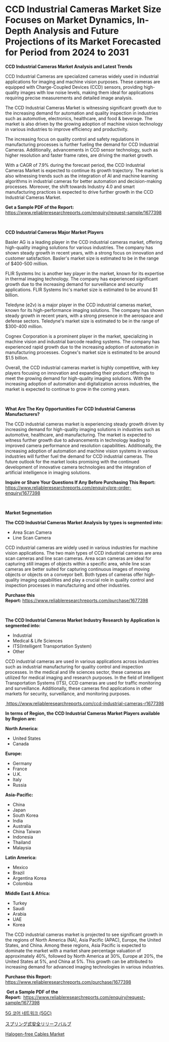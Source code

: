 <p><h1>CCD Industrial Cameras Market Size Focuses on Market Dynamics, In-Depth Analysis and Future Projections of its Market Forecasted for Period from 2024 to 2031</h1></p><p><strong>CCD Industrial Cameras Market Analysis and Latest Trends</strong></p>
<p><p>CCD Industrial Cameras are specialized cameras widely used in industrial applications for imaging and machine vision purposes. These cameras are equipped with Charge-Coupled Devices (CCD) sensors, providing high-quality images with low noise levels, making them ideal for applications requiring precise measurements and detailed image analysis.</p><p>The CCD Industrial Cameras Market is witnessing significant growth due to the increasing demand for automation and quality inspection in industries such as automotive, electronics, healthcare, and food & beverage. The market is also driven by the growing adoption of machine vision technology in various industries to improve efficiency and productivity.</p><p>The increasing focus on quality control and safety regulations in manufacturing processes is further fueling the demand for CCD Industrial Cameras. Additionally, advancements in CCD sensor technology, such as higher resolution and faster frame rates, are driving the market growth.</p><p>With a CAGR of 7.9% during the forecast period, the CCD Industrial Cameras Market is expected to continue its growth trajectory. The market is also witnessing trends such as the integration of AI and machine learning algorithms in industrial cameras for better automation and decision-making processes. Moreover, the shift towards Industry 4.0 and smart manufacturing practices is expected to drive further growth in the CCD Industrial Cameras Market.</p></p>
<p><strong>Get a Sample PDF of the Report:&nbsp;</strong> <a href="https://www.reliableresearchreports.com/enquiry/request-sample/1677398">https://www.reliableresearchreports.com/enquiry/request-sample/1677398</a></p>
<p>&nbsp;</p>
<p><strong>CCD Industrial Cameras Major Market Players</strong></p>
<p><p>Basler AG is a leading player in the CCD industrial cameras market, offering high-quality imaging solutions for various industries. The company has shown steady growth in recent years, with a strong focus on innovation and customer satisfaction. Basler's market size is estimated to be in the range of $400-500 million.</p><p>FLIR Systems Inc is another key player in the market, known for its expertise in thermal imaging technology. The company has experienced significant growth due to the increasing demand for surveillance and security applications. FLIR Systems Inc's market size is estimated to be around $1 billion.</p><p>Teledyne (e2v) is a major player in the CCD industrial cameras market, known for its high-performance imaging solutions. The company has shown steady growth in recent years, with a strong presence in the aerospace and defense sectors. Teledyne's market size is estimated to be in the range of $300-400 million.</p><p>Cognex Corporation is a prominent player in the market, specializing in machine vision and industrial barcode reading systems. The company has experienced rapid growth due to the increasing adoption of automation in manufacturing processes. Cognex's market size is estimated to be around $1.5 billion.</p><p>Overall, the CCD industrial cameras market is highly competitive, with key players focusing on innovation and expanding their product offerings to meet the growing demand for high-quality imaging solutions. With the increasing adoption of automation and digitalization across industries, the market is expected to continue to grow in the coming years.</p></p>
<p>&nbsp;</p>
<p><strong>What Are The Key Opportunities For CCD Industrial Cameras Manufacturers?</strong></p>
<p><p>The CCD industrial cameras market is experiencing steady growth driven by increasing demand for high-quality imaging solutions in industries such as automotive, healthcare, and manufacturing. The market is expected to witness further growth due to advancements in technology leading to improved camera performance and resolution capabilities. Additionally, the increasing adoption of automation and machine vision systems in various industries will further fuel the demand for CCD industrial cameras. The future outlook for the market looks promising with the continued development of innovative camera technologies and the integration of artificial intelligence in imaging solutions.</p></p>
<p><strong>Inquire or Share Your Questions If Any Before Purchasing This Report:</strong> <a href="https://www.reliableresearchreports.com/enquiry/pre-order-enquiry/1677398">https://www.reliableresearchreports.com/enquiry/pre-order-enquiry/1677398</a></p>
<p>&nbsp;</p>
<p><strong>Market Segmentation</strong></p>
<p><strong>The CCD Industrial Cameras Market Analysis by types is segmented into:</strong></p>
<p><ul><li>Area Scan Camera</li><li>Line Scan Camera</li></ul></p>
<p><p>CCD industrial cameras are widely used in various industries for machine vision applications. The two main types of CCD industrial cameras are area scan cameras and line scan cameras. Area scan cameras are ideal for capturing still images of objects within a specific area, while line scan cameras are better suited for capturing continuous images of moving objects or objects on a conveyor belt. Both types of cameras offer high-quality imaging capabilities and play a crucial role in quality control and inspection processes in manufacturing and other industries.</p></p>
<p><strong>Purchase this Report:&nbsp;</strong><a href="https://www.reliableresearchreports.com/purchase/1677398">https://www.reliableresearchreports.com/purchase/1677398</a></p>
<p>&nbsp;</p>
<p><strong>The CCD Industrial Cameras Market Industry Research by Application is segmented into:</strong></p>
<p><ul><li>Industrial</li><li>Medical & Life Sciences</li><li>ITS(Intelligent Transportation System)</li><li>Other</li></ul></p>
<p><p>CCD industrial cameras are used in various applications across industries such as industrial manufacturing for quality control and inspection processes. In the medical and life sciences sector, these cameras are utilized for medical imaging and research purposes. In the field of Intelligent Transportation Systems (ITS), CCD cameras are used for traffic monitoring and surveillance. Additionally, these cameras find applications in other markets for security, surveillance, and monitoring purposes.</p></p>
<p><a href="https://www.reliableresearchreports.com/ccd-industrial-cameras-r1677398">&nbsp;https://www.reliableresearchreports.com/ccd-industrial-cameras-r1677398</a></p>
<p><strong>In terms of Region, the CCD Industrial Cameras Market Players available by Region are:</strong></p>
<p>
    <p> <strong> North America: </strong>
        <ul>
            <li>United States</li>
            <li>Canada</li>
        </ul>
        </p> 
    <p> <strong> Europe: </strong>
        <ul>
            <li>Germany</li>
            <li>France</li>
            <li>U.K.</li>
            <li>Italy</li>
            <li>Russia</li>
        </ul>
        </p> 
    <p> <strong> Asia-Pacific: </strong>
        <ul>
            <li>China</li>
            <li>Japan</li>
            <li>South Korea</li>
            <li>India</li>
            <li>Australia</li>
            <li>China Taiwan</li>
            <li>Indonesia</li>
            <li>Thailand</li>
            <li>Malaysia</li>
        </ul>
        </p> 
    <p> <strong> Latin America: </strong>
        <ul>
            <li>Mexico</li>
            <li>Brazil</li>
            <li>Argentina Korea</li>
            <li>Colombia</li>
        </ul>
        </p> 
    <p> <strong> Middle East & Africa: </strong>
        <ul>
            <li>Turkey</li>
            <li>Saudi</li>
            <li>Arabia</li>
            <li>UAE</li>
            <li>Korea</li>
        </ul>
    </p>
    </p>
<p><p>The CCD industrial cameras market is projected to see significant growth in the regions of North America (NA), Asia Pacific (APAC), Europe, the United States, and China. Among these regions, Asia Pacific is expected to dominate the market with a market share percentage valuation of approximately 40%, followed by North America at 30%, Europe at 20%, the United States at 5%, and China at 5%. This growth can be attributed to increasing demand for advanced imaging technologies in various industries.</p></p>
<p><strong>Purchase this Report: </strong><a href="https://www.reliableresearchreports.com/purchase/1677398">https://www.reliableresearchreports.com/purchase/1677398</a></p>
<p>&nbsp;<strong>Get a Sample PDF of the Report:&nbsp;&nbsp;</strong><a href="https://www.reliableresearchreports.com/enquiry/request-sample/1677398">https://www.reliableresearchreports.com/enquiry/request-sample/1677398</a></p>
<p><strong></strong></p>
<p><p><a href="https://medium.com/@bud567768/5g-%EC%BD%94%EC%96%B4-%EB%84%A4%ED%8A%B8%EC%9B%8C%ED%81%AC-5gc-%EC%8B%9C%EC%9E%A5-%EA%B7%9C%EB%AA%A8-%EC%8B%9C%EC%9E%A5-%EC%A0%84%EB%A7%9D-%EB%B0%8F-%EC%8B%9C%EC%9E%A5-%EC%98%88%EC%B8%A1-2024%EB%85%84%EB%B6%80%ED%84%B0-2031%EB%85%84-667a2342c7b1">5G 코어 네트워크 (5GC)</a></p><p><a href="https://github.com/KenyonJohns/Market-Research-Report-List-1/blob/main/1587281107796.md">スプリング式安全リリーフバルブ</a></p><p><a href="https://issuu.com/reportprime-2/docs/halogen-free-cables-market-size-2030.pptx">Halogen-free Cables Market</a></p></p>